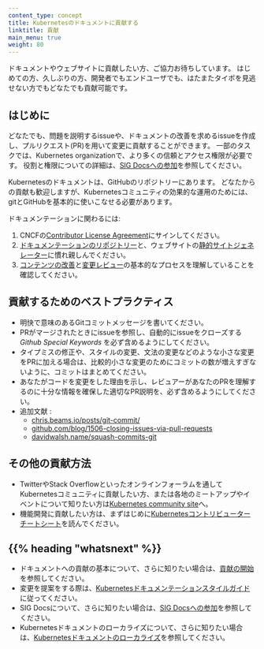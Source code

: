 ```yaml
---
content_type: concept
title: Kubernetesのドキュメントに貢献する
linktitle: 貢献
main_menu: true
weight: 80
---
```


<!-- overview -->

ドキュメントやウェブサイトに貢献したい方、ご協力お待ちしています。
はじめての方、久しぶりの方、開発者でもエンドユーザでも、はたまたタイポを見逃せない方でもどなたでも貢献可能です。


<!-- body -->

## はじめに

どなたでも、問題を説明するissueや、ドキュメントの改善を求めるissueを作成し、プルリクエスト(PR)を用いて変更に貢献することができます。
一部のタスクでは、Kubernetes organizationで、より多くの信頼とアクセス権限が必要です。
役割と権限についての詳細は、[SIG Docsへの参加](/docs/contribute/participating/)を参照してください。

Kubernetesのドキュメントは、GitHubのリポジトリーにあります。
どなたからの貢献も歓迎しますが、Kubernetesコミュニティの効果的な運用のためには、gitとGitHubを基本的に使いこなせる必要があります。

ドキュメンテーションに関わるには:

1. CNCFの[Contributor License Agreement](https://github.com/kubernetes/community/blob/master/CLA.md)にサインしてください。
2. [ドキュメンテーションのリポジトリー](https://github.com/kubernetes/website)と、ウェブサイトの[静的サイトジェネレーター](https://gohugo.io)に慣れ親しんでください。
3. [コンテンツの改善](https://kubernetes.io/docs/contribute/start/#improve-existing-content)と[変更レビュー](https://kubernetes.io/docs/contribute/start/#review-docs-pull-requests)の基本的なプロセスを理解していることを確認してください。

## 貢献するためのベストプラクティス

- 明快で意味のあるGitコミットメッセージを書いてください。
- PRがマージされたときにissueを参照し、自動的にissueをクローズする _Github Special Keywords_ を必ず含めるようにしてください。
- タイプミスの修正や、スタイルの変更、文法の変更などのような小さな変更をPRに加える場合は、比較的小さな変更のためにコミットの数が増えすぎないように、コミットはまとめてください。
- あなたがコードを変更をした理由を示し、レビュアーがあなたのPRを理解するのに十分な情報を確保した適切なPR説明を、必ず含めるようにしてください。
- 追加文献 :
    - [chris.beams.io/posts/git-commit/](https://chris.beams.io/posts/git-commit/)
    - [github.com/blog/1506-closing-issues-via-pull-requests ](https://github.com/blog/1506-closing-issues-via-pull-requests )
    - [davidwalsh.name/squash-commits-git ](https://davidwalsh.name/squash-commits-git )

## その他の貢献方法

- TwitterやStack Overflowといったオンラインフォーラムを通してKubernetesコミュニティに貢献したい方、または各地のミートアップやイベントについて知りたい方は[Kubernetes community site](/community/)へ。
- 機能開発に貢献したい方は、まずはじめに[Kubernetesコントリビューターチートシート](https://github.com/kubernetes/community/blob/master/contributors/guide/contributor-cheatsheet/README-ja.md)を読んでください。


## {{% heading "whatsnext" %}}

- ドキュメントへの貢献の基本について、さらに知りたい場合は、[貢献の開始](/docs/contribute/start/)を参照してください。
- 変更を提案をする際は、[Kubernetesドキュメンテーションスタイルガイド](/docs/contribute/style/style-guide/)に従ってください。
- SIG Docsについて、さらに知りたい場合は、[SIG Docsへの参加](/docs/contribute/participating/)を参照してください。
- Kubernetesドキュメントのローカライズについて、さらに知りたい場合は、[Kubernetesドキュメントのローカライズ](/docs/contribute/localization/)を参照してください。

